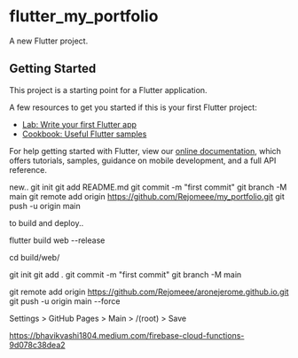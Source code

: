 # flutter_my_portfolio

A new Flutter project.

## Getting Started

This project is a starting point for a Flutter application.

A few resources to get you started if this is your first Flutter project:

- [Lab: Write your first Flutter app](https://flutter.dev/docs/get-started/codelab)
- [Cookbook: Useful Flutter samples](https://flutter.dev/docs/cookbook)

For help getting started with Flutter, view our
[online documentation](https://flutter.dev/docs), which offers tutorials,
samples, guidance on mobile development, and a full API reference.


new..
git init
git add README.md
git commit -m "first commit"
git branch -M main
git remote add origin https://github.com/Rejomeee/my_portfolio.git
git push -u origin main

to build and deploy..

<!-- run -->
flutter build web --release

<!-- goTo -->
cd build/web/

<!-- run -->
git init
git add .
git commit -m "first commit"
git branch -M main
<!-- add origin your own github repo -->
git remote add origin https://github.com/Rejomeee/aronejerome.github.io.git
git push -u origin main --force

<!-- open your repo and follow the steps -->
Settings > GitHub Pages > Main > /(root) > Save

<!-- Firebase setup -->
https://bhavikvashi1804.medium.com/firebase-cloud-functions-9d078c38dea2